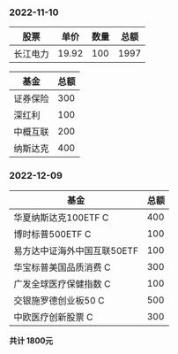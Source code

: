 ### 2022-11-10
|  股票   | 单价  | 数量  | 总额 |
|  ----  | ----  | ----  | ----  |
| 长江电力  | 19.92 | 100 | 1997 |

|  基金   | 总额 |
|  ----  | ----  |
| 证券保险  | 300 |
| 深红利  | 100 |
| 中概互联  | 200 |
| 纳斯达克  | 400 |

### 2022-12-09

|  基金   | 总额 |
|  ----  | ----  |
| 华夏纳斯达克100ETF C  | 400 |
| 博时标普500ETF C  | 100 |
| 易方达中证海外中国互联50ETF  | 100 |
| 华宝标普美国品质消费 C  | 300 |
| 广发全球医疗保健指数 C  | 100 |
| 交银施罗德创业板50 C  | 500 |
| 中欧医疗创新股票 C  | 300 |

**共计 1800元**